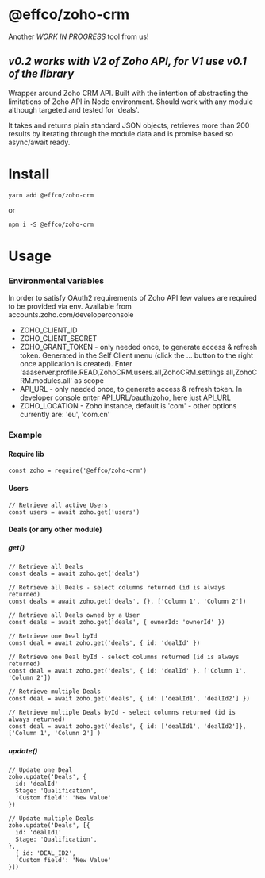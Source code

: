 # @effco/zoho-crm

Another _WORK IN PROGRESS_ tool from us!

## _v0.2 works with V2 of Zoho API, for V1 use v0.1 of the library_

Wrapper around Zoho CRM API. Built with the intention of abstracting the
limitations of Zoho API in Node environment. Should work with any module
although targeted and tested for 'deals'.

It takes and returns plain standard JSON objects, retrieves more than 200
results by iterating through the module data and is promise based so async/await
ready.

# Install

```
yarn add @effco/zoho-crm
```

or

```
npm i -S @effco/zoho-crm
```

# Usage

### Environmental variables

In order to satisfy OAuth2 requirements of Zoho API few values are required to be provided via env. Available from accounts.zoho.com/developerconsole

- ZOHO_CLIENT_ID
- ZOHO_CLIENT_SECRET
- ZOHO_GRANT_TOKEN - only needed once, to generate access & refresh token. Generated in the Self Client menu (click the ... button to the right once application is created). Enter 'aaaserver.profile.READ,ZohoCRM.users.all,ZohoCRM.settings.all,ZohoCRM.modules.all' as scope
- API_URL - only needed once, to generate access & refresh token. In developer console enter API_URL/oauth/zoho, here just API_URL
- ZOHO_LOCATION - Zoho instance, default is 'com' - other options currently are: 'eu', 'com.cn'

### Example

#### Require lib

```
const zoho = require('@effco/zoho-crm')
```

#### Users

```
// Retrieve all active Users
const users = await zoho.get('users')
```

#### Deals (or any other module)

##### get()

```
// Retrieve all Deals
const deals = await zoho.get('deals')

// Retrieve all Deals - select columns returned (id is always returned)
const deals = await zoho.get('deals', {}, ['Column 1', 'Column 2'])

// Retrieve all Deals owned by a User
const deals = await zoho.get('deals', { ownerId: 'ownerId' })

// Retrieve one Deal byId
const deal = await zoho.get('deals', { id: 'dealId' })

// Retrieve one Deal byId - select columns returned (id is always returned)
const deal = await zoho.get('deals', { id: 'dealId' }, ['Column 1', 'Column 2'])

// Retrieve multiple Deals
const deal = await zoho.get('deals', { id: ['dealId1', 'dealId2'] })

// Retrieve multiple Deals byId - select columns returned (id is always returned)
const deal = await zoho.get('deals', { id: ['dealId1', 'dealId2']}, ['Column 1', 'Column 2'] )
```

##### update()

```
// Update one Deal
zoho.update('Deals', {
  id: 'dealId'
  Stage: 'Qualification',
  'Custom field': 'New Value'
})

// Update multiple Deals
zoho.update('Deals', [{
  id: 'dealId1'
  Stage: 'Qualification',
},
  { id: 'DEAL_ID2',
  'Custom field': 'New Value'
}])
```
